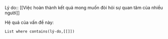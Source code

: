 Lý do:: [[Việc hoàn thành kết quả mong muốn đòi hỏi sự quan tâm của nhiều người]]

Hệ quả của vấn đề này:
```dataview
List where contains(lý-do,[[]])
```
